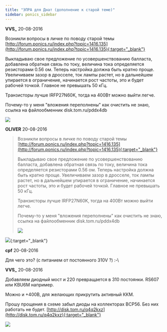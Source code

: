 ```yaml
---
title: "ЭПРА для Днат (дополнение к старой теме)"
sidebar: ponics_sidebar
---
```


**VVS_** 20-08-2016

Возникли вопросы в личке по поводу старой темы [http://forum.ponics.ru/index.php?topic=1416.135](http://forum.ponics.ru/index.php?topic=1416.135){:target="_blank"}

Выкладываю свое предложение по усовершенствованию балласта, добавлена обратная связь по току, величина тока определяется резисторами 0.56 ом. Теперь настройка должна быть кратно проще. Увеличиваем зазор в дросселе, ток лампы растет, но в дальнейшем упирается в ограничение, начинается рост частоты, это и будет рабочей точкой. Главное не превышать 50 кГц.

Транзисторы лучше IRFP27N60K, тогда на 400Вт можно выйти легче.

Почему-то у меня "вложения переполнены" как очистить не знаю, ссылка на файлообменник disk.tom.ru/pddx4db

![](http://disk.tom.ru/download/pddx4db/0/66fbb/ballast400.PNG)


**OLIVER** 20-08-2016

> Возникли вопросы в личке по поводу старой темы [http://forum.ponics.ru/index.php?topic=1416.135](http://forum.ponics.ru/index.php?topic=1416.135){:target="_blank"}
> 
> Выкладываю свое предложение по усовершенствованию балласта, добавлена обратная связь по току, величина тока определяется резисторами 0.56 ом. Теперь настройка должна быть кратно проще. Увеличиваем зазор в дросселе, ток лампы растет, но в дальнейшем упирается в ограничение, начинается рост частоты, это и будет рабочей точкой. Главное не превышать 50 кГц.
> 
> Транзисторы лучше IRFP27N60K, тогда на 400Вт можно выйти легче.
> 
> Почему-то у меня "вложения переполнены" как очистить не знаю, ссылка на файлообменник disk.tom.ru/pddx4db
> 
> ![](http://disk.tom.ru/download/pddx4db/0/66fbb/ballast400.PNG)

[![](/imagehost2/thumbs/ballast400vkv.png)](https://t.me/ponics_ru_files/17820){:target="_blank"}


**cpf** 20-08-2016

Для чего это? (с питанием от постоянного 310V ?) :-\


**VVS_** 20-08-2016

Добавляем диодный мост и 220 превращается в 310 постоянки. RS607 или KBU6M например.

Можно и +400В, для желающих прикрутить активный ККМ.

Прошу прощения в схеме забыл диоды на коллекторах BCP56. Без них работать не будет. [http://disk.tom.ru/q4q2kxz](http://disk.tom.ru/q4q2kxz){:target="_blank"}

![](http://disk.tom.ru/download/q4q2kxz/0/4d56a/ballast400.PNG)


